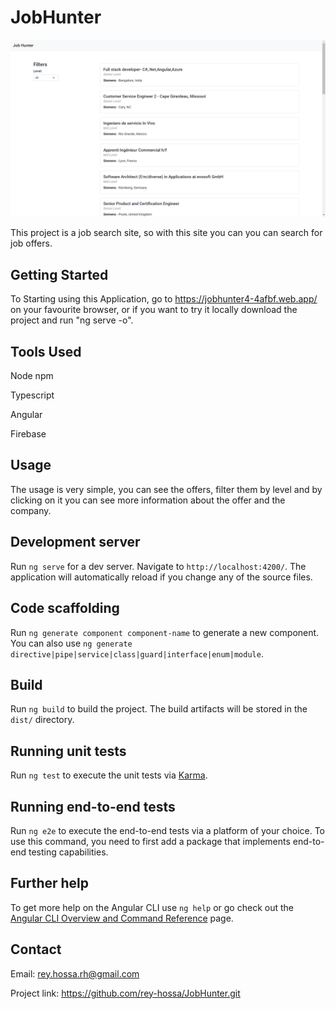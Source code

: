 # JobHunter

![Alt text](src/assets/image.PNG "image")

This project is a job search site, so with this site you can you can search for job offers.

## Getting Started

To Starting using this Application, go to https://jobhunter4-4afbf.web.app/ on your favourite browser, or if you want to try it locally download the project and run "ng serve -o".

## Tools Used

Node npm

Typescript

Angular

Firebase

## Usage

The usage is very simple, you can see the offers, filter them by level and by clicking on it you can see more information about the offer and the company.

## Development server

Run `ng serve` for a dev server. Navigate to `http://localhost:4200/`. The application will automatically reload if you change any of the source files.

## Code scaffolding

Run `ng generate component component-name` to generate a new component. You can also use `ng generate directive|pipe|service|class|guard|interface|enum|module`.

## Build

Run `ng build` to build the project. The build artifacts will be stored in the `dist/` directory.

## Running unit tests

Run `ng test` to execute the unit tests via [Karma](https://karma-runner.github.io).

## Running end-to-end tests

Run `ng e2e` to execute the end-to-end tests via a platform of your choice. To use this command, you need to first add a package that implements end-to-end testing capabilities.

## Further help

To get more help on the Angular CLI use `ng help` or go check out the [Angular CLI Overview and Command Reference](https://angular.io/cli) page.

## Contact
Email: rey.hossa.rh@gmail.com

Project link: https://github.com/rey-hossa/JobHunter.git
